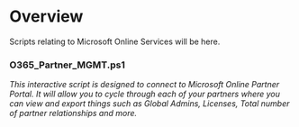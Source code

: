 # Overview
Scripts relating to Microsoft Online Services will be here. 

### O365_Partner_MGMT.ps1
*This interactive script is designed to connect to Microsoft Online Partner Portal. It will allow you to cycle through each of your partners where you can view and export things such as Global Admins, Licenses, Total number of partner relationships and more.*

